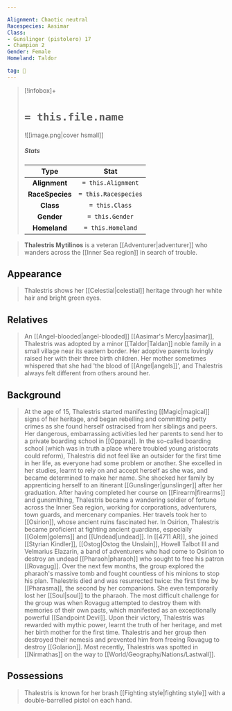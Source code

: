 ```yaml
---

Alignment: Chaotic neutral
Racespecies: Aasimar
Class:
- Gunslinger (pistolero) 17
- Champion 2
Gender: Female
Homeland: Taldor

tag: 👤️
---
```


> [!infobox]+
> #  `= this.file.name`
> ![[image.png|cover hsmall]]
> ##### Stats
> Type | Stat |
> :---: |:---:|
> **Alignment** | `= this.Alignment` |
> **RaceSpecies** | `= this.Racespecies` |
> **Class** | `= this.Class` |
> **Gender** | `= this.Gender` |
> **Homeland** | `= this.Homeland` |



> **Thalestris Mytilinos** is a veteran [[Adventurer|adventurer]] who wanders across the [[Inner Sea region]] in search of trouble.



## Appearance

> Thalestris shows her [[Celestial|celestial]] heritage through her white hair and bright green eyes.


## Relatives

> An [[Angel-blooded|angel-blooded]] [[Aasimar's Mercy|aasimar]], Thalestris was adopted by a minor [[Taldor|Taldan]] noble family in a small village near its eastern border. Her adoptive parents lovingly raised her with their three birth children. Her mother sometimes whispered that she had 'the blood of [[Angel|angels]]', and Thalestris always felt different from others around her.


## Background

> At the age of 15, Thalestris started manifesting [[Magic|magical]] signs of her heritage, and began rebelling and committing petty crimes as she found herself ostracised from her siblings and peers. Her dangerous, embarrassing activities led her parents to send her to a private boarding school in [[Oppara]].
> In the so-called boarding school (which was in truth a place where troubled young aristocrats could reform), Thalestris did not feel like an outsider for the first time in her life, as everyone had some problem or another. She excelled in her studies, learnt to rely on and accept herself as she was, and became determined to make her name. She shocked her family by apprenticing herself to an itinerant [[Gunslinger|gunslinger]] after her graduation.
> After having completed her course on [[Firearm|firearms]] and gunsmithing, Thalestris became a wandering soldier of fortune across the Inner Sea region, working for corporations, adventurers, town guards, and mercenary companies. Her travels took her to [[Osirion]], whose ancient ruins fascinated her.
> In Osirion, Thalestris became proficient at fighting ancient guardians, especially [[Golem|golems]] and [[Undead|undead]]. In [[4711 AR]], she joined [[Styrian Kindler]], [[Ostog|Ostog the Unslain]], Howell Talbot III and Velmarius Elazarin, a band of adventurers who had come to Osirion to destroy an undead [[Pharaoh|pharaoh]] who sought to free his patron [[Rovagug]]. Over the next few months, the group explored the pharaoh's massive tomb and fought countless of his minions to stop his plan. Thalestris died and was resurrected twice: the first time by [[Pharasma]], the second by her companions. She even temporarily lost her [[Soul|soul]] to the pharaoh.
> The most difficult challenge for the group was when Rovagug attempted to destroy them with memories of their own pasts, which manifested as an exceptionally powerful [[Sandpoint Devil]]. Upon their victory, Thalestris was rewarded with mythic power, learnt the truth of her heritage, and met her birth mother for the first time. Thalestris and her group then destroyed their nemesis and prevented him from freeing Rovagug to destroy [[Golarion]].
> Most recently, Thalestris was spotted in [[Nirmathas]] on the way to [[World/Geography/Nations/Lastwall]].


## Possessions

> Thalestris is known for her brash [[Fighting style|fighting style]] with a double-barrelled pistol on each hand.







